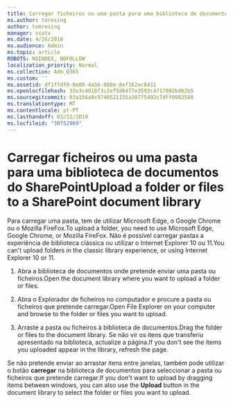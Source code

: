 ```yaml
---
title: Carregar ficheiros ou uma pasta para uma biblioteca de documentos
ms.author: toresing
author: tomresing
manager: scotv
ms.date: 4/26/2018
ms.audience: Admin
ms.topic: article
ROBOTS: NOINDEX, NOFOLLOW
localization_priority: Normal
ms.collection: Adm_O365
ms.custom: ''
ms.assetid: df1ffdf0-8e08-4a56-880e-8ef162ec8431
ms.openlocfilehash: 32e3c4016f3c2ef5d6477e3593c4717802bd62b5
ms.sourcegitcommit: 03a156a9c9740521155a30775492c7dff0982588
ms.translationtype: MT
ms.contentlocale: pt-PT
ms.lasthandoff: 03/22/2019
ms.locfileid: "30752969"
---
```

# <a name="upload-a-folder-or-files-to-a-sharepoint-document-library"></a><span data-ttu-id="daaa4-102">Carregar ficheiros ou uma pasta para uma biblioteca de documentos do SharePoint</span><span class="sxs-lookup"><span data-stu-id="daaa4-102">Upload a folder or files to a SharePoint document library</span></span>

<span data-ttu-id="daaa4-103">Para carregar uma pasta, tem de utilizar Microsoft Edge, o Google Chrome ou o Mozilla FireFox.</span><span class="sxs-lookup"><span data-stu-id="daaa4-103">To upload a folder, you need to use Microsoft Edge, Google Chrome, or Mozilla FireFox.</span></span> <span data-ttu-id="daaa4-104">Não é possível carregar pastas a experiência de biblioteca clássica ou utilizar o Internet Explorer 10 ou 11.</span><span class="sxs-lookup"><span data-stu-id="daaa4-104">You can't upload folders in the classic library experience, or using Internet Explorer 10 or 11.</span></span>
  
1. <span data-ttu-id="daaa4-105">Abra a biblioteca de documentos onde pretende enviar uma pasta ou ficheiros.</span><span class="sxs-lookup"><span data-stu-id="daaa4-105">Open the document library where you want to upload a folder or files.</span></span>
    
2. <span data-ttu-id="daaa4-106">Abra o Explorador de ficheiros no computador e procure a pasta ou ficheiros que pretende carregar.</span><span class="sxs-lookup"><span data-stu-id="daaa4-106">Open File Explorer on your computer and browse to the folder or files you want to upload.</span></span>
    
3. <span data-ttu-id="daaa4-107">Arraste a pasta ou ficheiros à biblioteca de documentos.</span><span class="sxs-lookup"><span data-stu-id="daaa4-107">Drag the folder or files to the document library.</span></span> <span data-ttu-id="daaa4-108">Se não vir os itens que transferiu apresentado na biblioteca, actualize a página.</span><span class="sxs-lookup"><span data-stu-id="daaa4-108">If you don't see the items you uploaded appear in the library, refresh the page.</span></span> 
    
<span data-ttu-id="daaa4-109">Se não pretende enviar ao arrastar itens entre janelas, também pode utilizar o botão **carregar** na biblioteca de documentos para seleccionar a pasta ou ficheiros que pretende carregar.</span><span class="sxs-lookup"><span data-stu-id="daaa4-109">If you don't want to upload by dragging items between windows, you can also use the **Upload** button in the document library to select the folder or files you want to upload.</span></span> 
  

